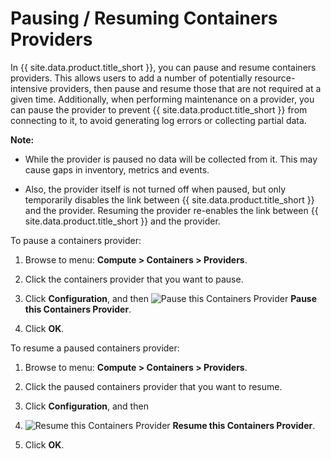 # Pausing / Resuming Containers Providers

In {{ site.data.product.title_short }}, you can pause and resume
containers providers. This allows users to add a number of
potentially resource-intensive providers, then pause and resume
those that are not required at a given time. Additionally, when
performing maintenance on a provider, you can pause the provider
to prevent {{ site.data.product.title_short }} from connecting
to it, to avoid generating log errors or collecting partial
data.

**Note:**

- While the provider is paused no data will be collected from it. This may cause gaps in inventory, metrics and events.

- Also, the provider itself is not turned off when paused, but only temporarily disables the link between {{ site.data.product.title_short }} and the provider. Resuming the provider re-enables the link between {{ site.data.product.title_short }} and the provider.

To pause a containers provider:

1. Browse to menu: **Compute > Containers > Providers**.

2. Click the containers provider that you want to pause.

3. Click **Configuration**, and then
   ![Pause this Containers Provider](../images/pause-containers-provider.png) **Pause this Containers Provider**.

4. Click **OK**.

To resume a paused containers provider:

1. Browse to menu: **Compute > Containers > Providers**.

2. Click the paused containers provider that you want to resume.

3. Click **Configuration**, and then
4. ![Resume this Containers Provider](../images/resume-containers-provider.png) **Resume this Containers Provider**.

5. Click **OK**.
